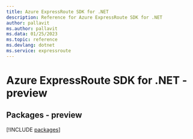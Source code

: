 ```yaml
---
title: Azure ExpressRoute SDK for .NET
description: Reference for Azure ExpressRoute SDK for .NET
author: pallavit
ms.author: pallavit
ms.data: 01/25/2023
ms.topic: reference
ms.devlang: dotnet
ms.service: expressroute
---
```

# Azure ExpressRoute SDK for .NET - preview
## Packages - preview
[!INCLUDE [packages](expressroute-index.md)]